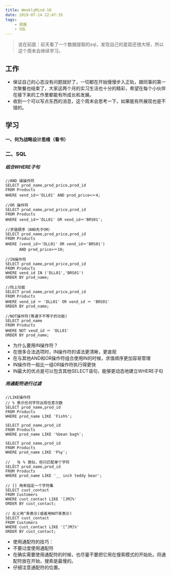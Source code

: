 ```yaml
---
title: WeeklyMind-10
date: 2019-07-14 22:47:35
tags:
    - 周报
    - SQL
---
```


> 说在前面：前天看了一个数据提取的sql，发现自己的差距还很大呀，所以这个周末会继续学习。

<!-- more -->

## 工作

* 保证自己的心态没有问题就好了，一切都在开始慢慢步入正轨，跟同事的第一次聚餐也结束了，大家这两个月的实习生活也十分的精彩，希望在每个小伙伴在接下来的工作里都能有所成长和发展。
* 收到一个可以写点东西的消息，这个周末会思考一下，如果能有所展现也是不错的。

## 学习

#### 一、何为战略设计思维（看书）

### 二、SQL

##### 组合WHERE子句
```
//AND 操操作符
SELECT prod_name,prod_price,prod_id
FROM Products
WHERE vend_id＝'DLL01' AND prod_price<＝4;

//OR 操作符
SELECT prod_name,prod_price,prod_id
FROM Products
WHERE vend_id＝'DLL01' OR vend_id＝'BRS01';

//求值顺序（AND先于OR）
SELECT prod_name,prod_price,prod_id
FROM Products
WHERE (vend_id＝'DLL01' OR vend_id＝'BRS01')
      AND prod_price>＝10;

//IN操作符
SELECT prod_name,prod_price,prod_id
FROM Products
WHERE vend_id IN ('DLL01','BRS01')
ORDER BY prod_name;

//同上功能
SELECT prod_name,prod_price,prod_id
FROM Products
WHERE vend_id ＝ 'DLL01' OR vend_id ＝ 'BRS01'
ORDER BY prod_name;

//NOT操作符(等通于不等于的功能)
SELECT prod_name
FROM Products
WHERE NOT vend_id ＝ 'DLL01'
ORDER BY prod_name;
```

* 为什么要用IN操作符？
 * 在很多合法选项时，IN操作符的语法更清晰，更直观
 * 在与其他AND和OR操作符组合使用IN的时候，求值顺序更加容易管理
 * IN操作符一般比一组OR操作符执行得更快
 * IN最大的优点是可以包含其他SELECT语句，能够更动态地建立WHERE子句

##### 用通配符进行过滤

```
//LIKE操作符
// % 表示任何字符出现任意次数
SELECT prod_name,prod_id
FROM Products
WHERE prod_name LIKE 'Fish%';

SELECT prod_name,prod_id
FROM Products
WHERE prod_name LIKE '%bean bag%';

SELECT prod_name,prod_id
FROM Products
WHERE prod_name LIKE 'F%y';

// _ 与 % 类似，但只匹配单个字符
SELECT prod_name,prod_id
FROM Products
WHERE prod_name LIKE '__ inch teddy bear';

// [] 用来指定一个字符集
SELECT cust_contact
FROM Customers
WHERE cust_contact LIKE '[JM]%'
ORDER BY cust_contact;

// 反义用^来表示(或者用NOT来表示)
SELECT cust_contact
FROM Customers
WHERE cust_contact LIKE '[^JM]%'
ORDER BY cust_contact;
```

* 使用通配符的技巧：
 * 不要过度使用通配符
 * 在确实需要使用通配符的时候，也尽量不要把它用在搜索模式的开始处。将通配符放在开始，搜索是最慢的。
 * 仔细注意通配符的位置。
